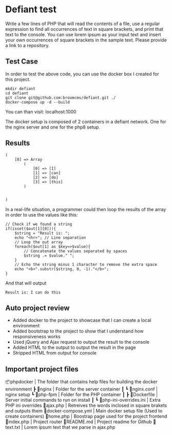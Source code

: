 # Defiant test


Write a few lines of PHP that will read the contents of a file, use a regular expression to find all occurrences of text in square brackets, and print that text to the console. You can use lorem ipsum as your input text and insert your own occurrences of square brackets in the sample text. Please provide a link to a repository.
## Test Case

In order to test the above code, you can use the docker box I created for this project.

    mkdir defiant
    cd defiant
    git clone git@github.com:broomcms/defiant.git ./
    docker-compose up -d --build

You can than visit:
localhost:1000

The docker setup is composed of 2 containers in a defiant network. One for the nginx server and one for the php8 setup.

## Results


    (
        [0] => Array
            (
                [0] => [I]
                [1] => [can]
                [2] => [do]
                [3] => [this]
            )


    )


In a real-life situation, a programmer could then loop the results of the array in order to use the values like this:


    // Check if we found a string
    if(isset($out[1][0])){
        $string = "Result is: ";
        echo "<hr>"; // Line separation
        // Loop the out array
        foreach($out[1] as $key=>$value){
            // Concatenate the values separated by spaces
            $string .= $value." ";
        }
        // Echo the string minus 1 character to remove the extra space
        echo "<b>".substr($string, 0, -1)."</b>";
    }


And that will output

    Result is: I can do this

## Auto project review


 - Added docker to the project to showcase that I can create a local environment
 - Added bootstrap to the project to show that I understand how responsiveness works
 - Used jQuery and Ajax request to output the result to the console
 - Added HTML to the output to output the result in the page
 - Stripped HTML from output for console

 ## Important project files

 📦phpdocker                  | The folder that contains help files for building the docker environment
 ┣ 📂nginx                    | Folder for the server container
 ┃ ┗ 📜nginx.conf             | nginx setup
 ┗ 📂php-fpm                  | Folder for the PHP container
 ┃ ┣ 📜Dockerfile             | Server initial commands to run on install
 ┃ ┗ 📜php-ini-overrides.ini  | Extra PHP ini overrides
 📜ajax.php                   | Retreives the words inclosed in square brakets and outputs them
 📜docker-compose.yml         | Main docker setup file (Used to create containers)
 📜home.php                   | Boostrap page used for the project frontend
 📜index.php                  | Project router
 📜README.md                  | Project readme for Github
 📜text.txt                   | Lorem ipsum text that we parse in ajax.php